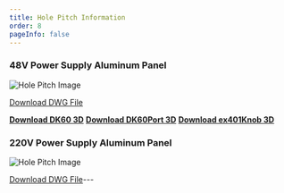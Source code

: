 ```yaml
---
title: Hole Pitch Information
order: 8
pageInfo: false
---
```


### 48V Power Supply Aluminum Panel

![Hole Pitch Image](/image/48v.png) 

[Download DWG File](https://likeyou156156.online:9000/lky/lky/48V%20Power%20Supply%20Aluminum%20Panel.dwg)


**[Download DK60 3D](https://likeyou156156.online:9000/lky/3D/DK60.step)**
**[Download DK60Port 3D](https://likeyou156156.online:9000/lky/3D/DK60jkb.step)**
**[Download ex401Knob 3D](https://likeyou156156.online:9000/lky/3D/DK60xnb.step)**

### 220V Power Supply Aluminum Panel

![Hole Pitch Image](/image/220v.png) 

[Download DWG File](https://likeyou156156.online:9000/lky/lky/220V%20Power%20Supply%20Aluminum%20Panel.dwg)---
